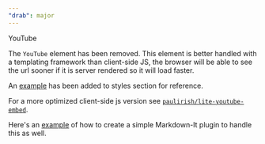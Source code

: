 ```yaml
---
"drab": major
---
```


YouTube

The `YouTube` element has been removed. This element is better handled with a templating framework than client-side JS, the browser will be able to see the url sooner if it is server rendered so it will load faster.

An [example](http://drab.robino.dev/styles/youtube/) has been added to styles section for reference.

For a more optimized client-side js version see [`paulirish/lite-youtube-embed`](https://github.com/paulirish/lite-youtube-embed).

Here's an [example](https://github.com/rossrobino/blog/blob/main/src/lib/youtube-it.ts) of how to create a simple Markdown-It plugin to handle this as well.
